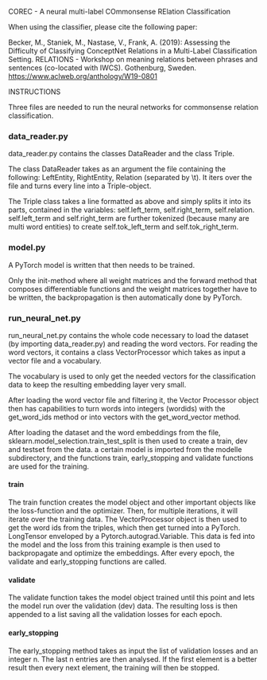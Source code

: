 COREC - A neural multi-label COmmonsense RElation Classification

When using the classifier, please cite the following paper: 

Becker, M., Staniek, M., Nastase, V., Frank, A. (2019):
Assessing the Difficulty of Classifying ConceptNet Relations in a Multi-Label Classification Setting. 
RELATIONS - Workshop on meaning relations between phrases and sentences (co-located with IWCS). 
Gothenburg, Sweden.
https://www.aclweb.org/anthology/W19-0801


INSTRUCTIONS

Three files are needed to run the neural networks for commonsense relation classification.

### data_reader.py

data_reader.py contains the classes DataReader and the class Triple.

The class DataReader takes as an argument the file containing the following: LeftEntity, RightEntity, Relation (separated by \t). It iters over the file
and turns every line into a Triple-object.

The Triple class takes a line formatted as above and simply splits it into its parts, contained in the variables: self.left_term, self.right_term, self.relation.
self.left_term and self.right_term are further tokenized (because many are multi word entities) to create self.tok_left_term and self.tok_right_term.

### model.py

A PyTorch model is written that then needs to be trained.

Only the init-method where all weight matrices and the forward method that composes differentiable functions and the weight matrices together have to be written,
the backpropagation is then automatically done by PyTorch.

### run_neural_net.py

run_neural_net.py contains the whole code necessary to load the dataset (by importing data_reader.py) and reading the word vectors.
For reading the word vectors, it contains a class VectorProcessor which takes as input a vector file and a vocabulary.

The vocabulary is used to only get the needed vectors for the classification data to keep the resulting embedding layer very small.

After loading the word vector file and filtering it, the Vector Processor object then has capabilities to turn words into integers (wordids) with the get_word_ids method or into
vectors with the get_word_vector method.

After loading the dataset and the word embeddings from the file, sklearn.model_selection.train_test_split is then used to create a train, dev and testset from the data.
a certain model is imported from the modelle subdirectory, and the functions train, early_stopping and validate functions are used for the training.

#### train

The train function creates the model object and other important objects like the loss-function and the optimizer.
Then, for multiple iterations, it will iterate over the training data. The VectorProcessor object is then used to get the word ids from the triples,
which then get turned into a PyTorch. LongTensor enveloped by a Pytorch.autograd.Variable. This data is fed into the model and the loss from this
training example is then used to backpropagate and optimize the embeddings.
After every epoch, the validate and early_stopping functions are called.

#### validate

The validate function takes the model object trained until this point and lets the model run over the validation (dev) data. The resulting loss is
then appended to a list saving all the validation losses for each epoch.

#### early_stopping

The early_stopping method takes as input the list of validation losses and an integer n. The last n entries are then analysed.
If the first element is a better result then every next element, the training will then be stopped.
